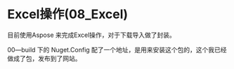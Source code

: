 # Excel操作(08_Excel)
目前使用Aspose 来完成Excel操作，对于下载导入做了封装。

00—build 下的 Nuget.Config 配了一个地址，是用来安装这个包的，这个我已经做成了包，发布到了网站。